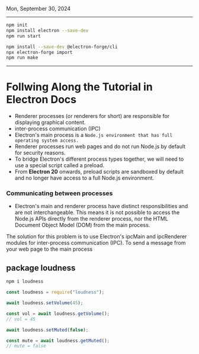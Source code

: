 Mon, September 30, 2024

---

```bash
npm init
npm install electron --save-dev
npm run start

npm install --save-dev @electron-forge/cli
npx electron-forge import
npm run make
```

---

# Follwing Along the Tutorial in Electron Docs

- Renderer processes (or renderers for short) are responsible for displaying graphical content.
- inter-process communication (IPC)
- Electron's main process is a `Node.js environment that has full operating system access.`
- Renderer processes run web pages and do not run Node.js by default for security reasons.
- To bridge Electron's different process types together, we will need to use a special script called a preload.
- From **Electron 20** onwards, preload scripts are sandboxed by default and no longer have access to a full Node.js environment.

### Communicating between processes

- Electron's main and renderer process have distinct responsibilities and are not interchangeable. This means it is not possible to access the Node.js APIs directly from the renderer process, nor the HTML Document Object Model (DOM) from the main process.

The solution for this problem is to use Electron's ipcMain and ipcRenderer modules for inter-process communication (IPC). To send a message from your web page to the main process

## package loudness

```bash
npm i loudness
```

```js
const loudness = require("loudness");

await loudness.setVolume(45);

const vol = await loudness.getVolume();
// vol = 45

await loudness.setMuted(false);

const mute = await loudness.getMuted();
// mute = false
```
